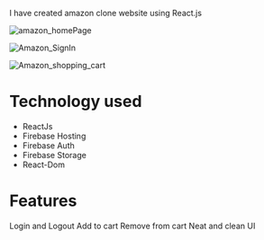 I have created amazon clone website using React.js

![amazon_homePage](https://github.com/gayatrisoni/CodeClauseInternship_AmazonClone/assets/54921052/eecd1602-dff2-455a-8a40-d2447b7dac11)


![Amazon_SignIn](https://github.com/gayatrisoni/CodeClauseInternship_AmazonClone/assets/54921052/ca8e8db5-e6f2-423f-9614-6624e7ac80f6)


![Amazon_shopping_cart](https://github.com/gayatrisoni/CodeClauseInternship_AmazonClone/assets/54921052/e9b380ba-b072-4e0e-b987-4b813116c213)




# Technology used
* ReactJs
* Firebase Hosting
* Firebase Auth
* Firebase Storage
* React-Dom

# Features
Login and Logout
Add to cart
Remove from cart
Neat and clean UI
